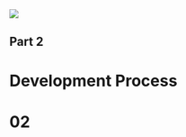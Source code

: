 <div class="chapter-intro">
  <img src="./assets/images/chapter-2.jpg" />
  <div class="title">
    <h2>Part 2</h2>
    <h1>
      Development Process
    </h1>
  </div>
</div>
<h1 class="chapter-number">02</h1>